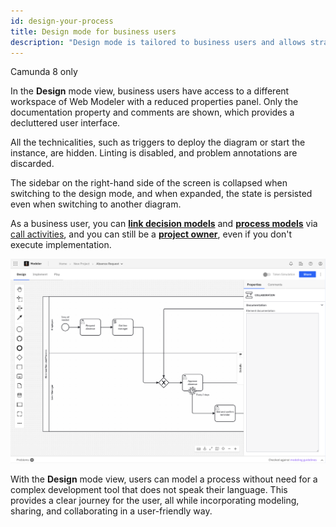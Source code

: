 ```yaml
---
id: design-your-process
title: Design mode for business users
description: "Design mode is tailored to business users and allows strategic modeling"
---
```


<span class="badge badge--cloud">Camunda 8 only</span>

In the **Design** mode view, business users have access to a different workspace of Web Modeler with a reduced properties panel. Only the documentation property and comments are shown, which provides a decluttered user interface.

All the technicalities, such as triggers to deploy the diagram or start the instance, are hidden. Linting is disabled, and problem annotations are discarded.

The sidebar on the right-hand side of the screen is collapsed when switching to the design mode, and when expanded, the state is persisted even when switching to another diagram.

As a business user, you can [**link decision models**](/components/modeler/web-modeler/advanced-modeling/business-rule-task-linking.md) and [**process models**](/components/best-practices/modeling/creating-readable-process-models.md) via [call activities](/components/modeler/bpmn/call-activities/call-activities.md), and you can still be a [**project owner**](/components/modeler/web-modeler/collaboration.md#access-rights-and-permissions), even if you don't execute implementation.

![design mode](img/design-mode.png)

With the **Design** mode view, users can model a process without need for a complex development tool that does not speak their language. This provides a clear journey for the user, all while incorporating modeling, sharing, and collaborating in a user-friendly way.
